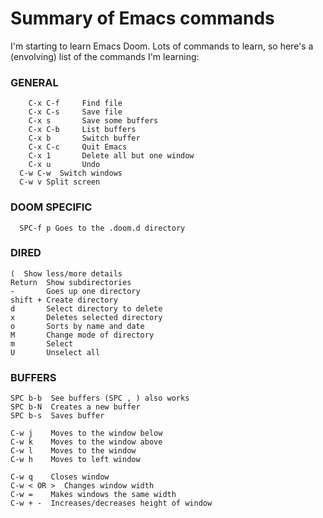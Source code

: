 # Summary of Emacs commands

I'm starting to learn Emacs Doom. Lots of commands to learn, so here's a (envolving) list of the commands I'm learning:

### GENERAL
```
	C-x C-f		Find file
	C-x C-s		Save file
	C-x s		Save some buffers
	C-x C-b		List buffers
	C-x b		Switch buffer
	C-x C-c		Quit Emacs
	C-x 1		Delete all but one window
	C-x u		Undo
  C-w C-w  Switch windows
  C-w v Split screen
```

### DOOM SPECIFIC
```
  SPC-f p Goes to the .doom.d directory
```

### DIRED
```
(  Show less/more details
Return  Show subdirectories
-       Goes up one directory
shift + Create directory
d       Select directory to delete
x       Deletes selected directory
o       Sorts by name and date
M       Change mode of directory
m       Select 
U       Unselect all
```

### BUFFERS
```
SPC b-b  See buffers (SPC , ) also works
SPC b-N  Creates a new buffer
SPC b-s  Saves buffer

C-w j    Moves to the window below
C-w k    Moves to the window above
C-w l    Moves to the window
C-w h    Moves to left window

C-w q    Closes window
C-w < OR >  Changes window width
C-w =    Makes windows the same width
C-w + -  Increases/decreases height of window
```
